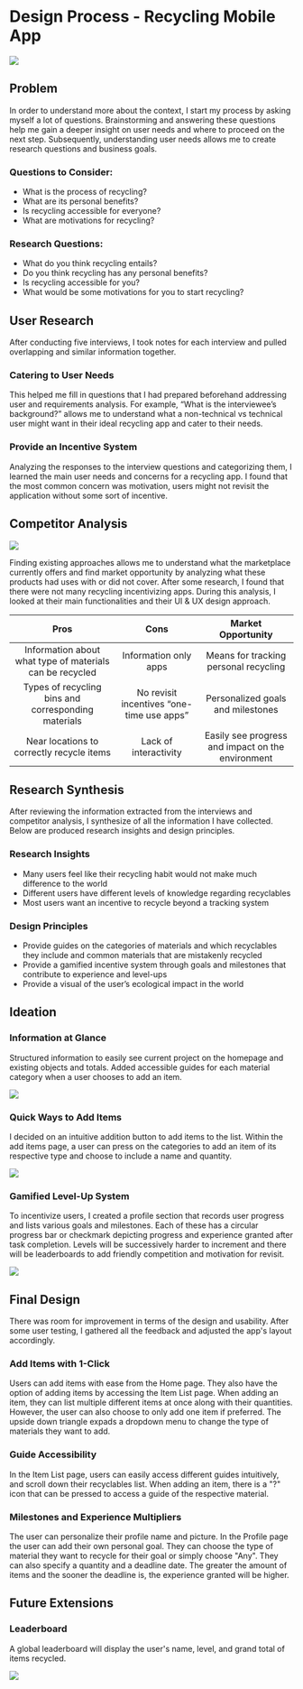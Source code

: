 # Design Process - Recycling Mobile App

![](https://github.com/ahamliu/ahamliu.github.io/blob/master/img/mobile-app/collage.png)

## Problem
In order to understand more about the context, I start my process by asking myself a lot of questions. Brainstorming and answering these questions help me gain a deeper insight on user needs and where to proceed on the next step. Subsequently, understanding user needs allows me to create research questions and business goals. 

### Questions to Consider:
- What is the process of recycling?
- What are its personal benefits?
- Is recycling accessible for everyone?
- What are motivations for recycling?

### Research Questions:
- What do you think recycling entails?
- Do you think recycling has any personal benefits?
- Is recycling accessible for you?
- What would be some motivations for you to start recycling?

## User Research

After conducting five interviews, I took notes for each interview and pulled overlapping and similar information together. 

### Catering to User Needs
This helped me fill in questions that I had prepared beforehand addressing user and requirements analysis. For example, “What is the interviewee’s background?” allows me to understand what a non-technical vs technical user might want in their ideal recycling app and cater to their needs.

### Provide an Incentive System
Analyzing the responses to the interview questions and categorizing them, I learned the main user needs and concerns for a recycling app. I found that the most common concern was motivation, users might not revisit the application without some sort of incentive. 

## Competitor Analysis

![](https://github.com/ahamliu/ahamliu.github.io/blob/master/img/mobile-app/competitors.png)

Finding existing approaches allows me to understand what the marketplace currently offers and find market opportunity by analyzing what these products had uses with or did not cover. After some research, I found that there were not many recycling incentivizing apps. During this analysis, I looked at their main functionalities and their UI & UX design approach.

| Pros | Cons | Market Opportunity |
| :-------------: |:-------------:| :-----:|
| Information about what type of materials can be recycled | Information only apps | Means for tracking personal recycling |
| Types of recycling bins and corresponding materials | No revisit incentives “one-time use apps” | Personalized goals and milestones |
| Near locations to correctly recycle items | Lack of interactivity | Easily see progress and impact on the environment |

## Research Synthesis
After reviewing the information extracted from the interviews and competitor analysis, I synthesize of all the information I have collected. Below are produced research insights and design principles.

### Research Insights
- Many users feel like their recycling habit would not make much difference to the world
- Different users have different levels of knowledge regarding recyclables 
- Most users want an incentive to recycle beyond a tracking system

### Design Principles
- Provide guides on the categories of materials and which recyclables they include and common materials that are mistakenly recycled
- Provide a gamified incentive system through goals and milestones that contribute to experience and level-ups
- Provide a visual of the user’s ecological impact in the world

## Ideation

### Information at Glance
Structured information to easily see current project on the homepage and existing objects and totals. Added accessible guides for each material category when a user chooses to add an item.

![](https://github.com/ahamliu/ahamliu.github.io/blob/master/img/mobile-app/ideation1.png)

### Quick Ways to Add Items
I decided on an intuitive addition button to add items to the list. Within the add items page, a user can press on the categories to add an item of its respective type and choose to include a name and quantity.

![](https://github.com/ahamliu/ahamliu.github.io/blob/master/img/mobile-app/ideation2.png)

### Gamified Level-Up System
To incentivize users, I created a profile section that records user progress and lists various goals and milestones. Each of these has a circular progress bar or checkmark depicting progress and experience granted after task completion. Levels will be successively harder to increment and there will be leaderboards to add friendly competition and motivation for revisit.

![](https://github.com/ahamliu/ahamliu.github.io/blob/master/img/mobile-app/ideation3.png)

## Final Design
There was room for improvement in terms of the design and usability. After some user testing, I gathered all the feedback and adjusted the app's layout accordingly.

### Add Items with 1-Click
Users can add items with ease from the Home page. They also have the option of adding items by accessing the Item List page. When adding an item, they can list multiple different items at once along with their quantities. However, the user can also choose to only add one item if preferred. The upside down triangle expads a dropdown menu to change the type of materials they want to add.

### Guide Accessibility
In the Item List page, users can easily access different guides intuitively, and scroll down their recyclables list.
When adding an item, there is a "?" icon that can be pressed to access a guide of the respective material. 

### Milestones and Experience Multipliers
The user can personalize their profile name and picture. In the Profile page the user can add their own personal goal. They can choose the type of material they want to recycle for their goal or simply choose "Any". They can also specify a quantity and a deadline date. The greater the amount of items and the sooner the deadline is, the experience granted will be higher. 

## Future Extensions

### Leaderboard
A global leaderboard will display the user's name, level, and grand total of items recycled.

![](https://github.com/ahamliu/ahamliu.github.io/blob/master/img/mobile-app/collage.png)
